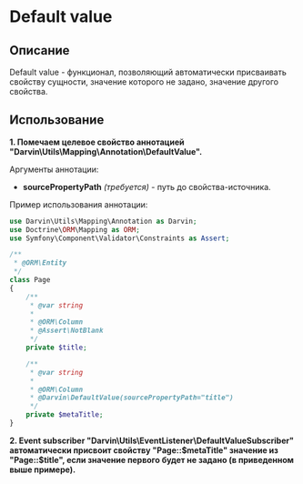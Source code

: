 Default value
=============

## Описание

Default value - функционал, позволяющий автоматически присваивать свойству сущности, значение которого не задано, значение
 другого свойства.

## Использование

**1. Помечаем целевое свойство аннотацией "Darvin\Utils\Mapping\Annotation\DefaultValue".**

Аргументы аннотации:

- **sourcePropertyPath** *(требуется)* - путь до свойства-источника.

Пример использования аннотации:

```php
use Darvin\Utils\Mapping\Annotation as Darvin;
use Doctrine\ORM\Mapping as ORM;
use Symfony\Component\Validator\Constraints as Assert;

/**
 * @ORM\Entity
 */
class Page
{
    /**
     * @var string
     *
     * @ORM\Column
     * @Assert\NotBlank
     */
    private $title;

    /**
     * @var string
     *
     * @ORM\Column
     * @Darvin\DefaultValue(sourcePropertyPath="title")
     */
    private $metaTitle;
}
```

**2. Event subscriber "Darvin\Utils\EventListener\DefaultValueSubscriber" автоматически присвоит свойству
 "Page::$metaTitle" значение из "Page::$title", если значение первого будет не задано (в приведенном выше примере).**

